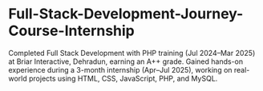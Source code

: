 # Full-Stack-Development-Journey-Course-Internship
Completed Full Stack Development with PHP training (Jul 2024–Mar 2025) at Briar Interactive, Dehradun, earning an A++ grade. Gained hands-on experience during a 3-month internship (Apr–Jul 2025), working on real-world projects using HTML, CSS, JavaScript, PHP, and MySQL.
